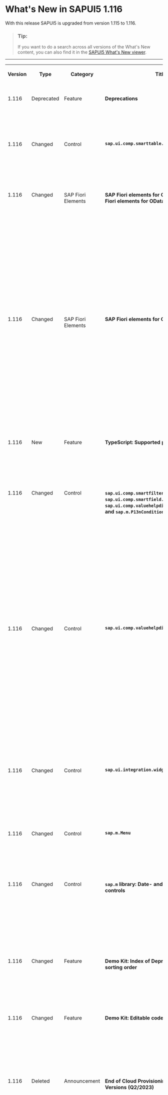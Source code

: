 <!-- loioebd6f34797d846d1978e02b428d619c7 -->

<link rel="stylesheet" type="text/css" href="../css/sap-icons.css"/>

# What's New in SAPUI5 1.116

With this release SAPUI5 is upgraded from version 1.115 to 1.116.

> ### Tip:  
> If you want to do a search across all versions of the What's New content, you can also find it in the [SAPUI5 What's New viewer](https://help.sap.com/whats-new/67f60363b57f4ac0b23efd17fa192d60).

****


<table>
<tr>
<th valign="top">

Version

</th>
<th valign="top">

Type

</th>
<th valign="top">

Category

</th>
<th valign="top">

Title

</th>
<th valign="top">

Description

</th>
<th valign="top">

Action

</th>
<th valign="top">

Available as of

</th>
</tr>
<tr>
<td valign="top">

1.116 

</td>
<td valign="top">

Deprecated 

</td>
<td valign="top">

Feature 

</td>
<td valign="top">

**Deprecations** 

</td>
<td valign="top">

**Deprecations**

There are currently no major deprecations. For a complete list of all deprecations, see [Deprecated APIs](https://ui5.sap.com/#/api/deprecated).

<sub>Deprecated•Feature•Info Only•1.116</sub>

</td>
<td valign="top">

Info Only 

</td>
<td valign="top">

2023-07-13

</td>
</tr>
<tr>
<td valign="top">

1.116 

</td>
<td valign="top">

Changed 

</td>
<td valign="top">

Control 

</td>
<td valign="top">

**`sap.ui.comp.smarttable.SmartTable`** 

</td>
<td valign="top">

**`sap.ui.comp.smarttable.SmartTable`**

We have now added a *Remove All Filters* button to the infobar of the `SmartTable` control that removes all existing filters. For more information, see the [Sample](https://ui5.sap.com/#/entity/sap.ui.comp.smarttable.SmartTable/sample/sap.ui.comp.sample.smarttable.mtable).

<sub>Changed•Control•Info Only•1.116</sub>

</td>
<td valign="top">

Info Only 

</td>
<td valign="top">

2023-07-13

</td>
</tr>
<tr>
<td valign="top">

1.116 

</td>
<td valign="top">

Changed 

</td>
<td valign="top">

SAP Fiori Elements 

</td>
<td valign="top">

**SAP Fiori elements for OData V2** and **SAP Fiori elements for OData V4** 

</td>
<td valign="top">

**SAP Fiori elements for OData V2** and **SAP Fiori elements for OData V4**

The following changes and new features are available for SAP Fiori elements for OData V2 and SAP Fiori elements for OData V4:

-   For draft-enabled applications, the default number of empty rows in object page tables is now reduced from two to one. For more information, see [Enabling Inline Creation Mode or Empty Row Mode for Table Entries](../06_SAP_Fiori_Elements/enabling-inline-creation-mode-or-empty-row-mode-for-table-entries-cfb04f0.md).

-   Users can now copy and paste multiple values between the filter fields and the value help dialog of the filter bar. They can also copy and paste the values between a spreadsheet and the filter fields of the application. For more information, see [Configuring Filter Fields](../06_SAP_Fiori_Elements/configuring-filter-fields-f5dcb29.md).


<sub>Changed•SAP Fiori Elements•Info Only•1.116</sub>

</td>
<td valign="top">

Info Only 

</td>
<td valign="top">

2023-07-13

</td>
</tr>
<tr>
<td valign="top">

1.116 

</td>
<td valign="top">

Changed 

</td>
<td valign="top">

SAP Fiori Elements 

</td>
<td valign="top">

**SAP Fiori elements for OData V4** 

</td>
<td valign="top">

**SAP Fiori elements for OData V4**

The following changes and new features are available for SAP Fiori elements for OData V4:

-   Application developers can now override the keys for the *Create* and *Delete* buttons on a table using the custom i18n file approach. For more information, see [Localization of UI Texts](../06_SAP_Fiori_Elements/localization-of-ui-texts-b8cb649.md).

-   You can now define the order of the standard actions in the table. For more information, see [Adding Actions to Tables](../06_SAP_Fiori_Elements/adding-actions-to-tables-b623e0b.md).

-   You can now interact with the `FilterBar` building block using the `SelectionVariant` format. For more information, see [The FilterBar Building Block](../06_SAP_Fiori_Elements/the-filterbar-building-block-7838611.md).


<sub>Changed•SAP Fiori Elements•Info Only•1.116</sub>

</td>
<td valign="top">

Info Only 

</td>
<td valign="top">

2023-07-13

</td>
</tr>
<tr>
<td valign="top">

1.116 

</td>
<td valign="top">

New 

</td>
<td valign="top">

Feature 

</td>
<td valign="top">

**TypeScript: Supported productively** 

</td>
<td valign="top">

**TypeScript: Supported productively**

TypeScript can now be used productively.

For more information, see [TypeScript Support](../02_Read-Me-First/typescript-support-a7ee961.md). 

<sub>New•Feature•Info Only•SAPUI5</sub>

</td>
<td valign="top">

Info Only 

</td>
<td valign="top">

2023-07-13

</td>
</tr>
<tr>
<td valign="top">

1.116 

</td>
<td valign="top">

Changed 

</td>
<td valign="top">

Control 

</td>
<td valign="top">

**`sap.ui.comp.smartfilterbar.SmartFilterBar`, `sap.ui.comp.smartfield.SmartField`, `sap.ui.comp.valuehelpdialog.ValueHelpDialog`, and `sap.m.P13nConditionPanel`** 

</td>
<td valign="top">

**`sap.ui.comp.smartfilterbar.SmartFilterBar`, `sap.ui.comp.smartfield.SmartField`, `sap.ui.comp.valuehelpdialog.ValueHelpDialog`, and `sap.m.P13nConditionPanel`**

These controls now support the following calendar annotations. When any of these annotations are applied, the smart controls can parse, validate, and format values, according to the annotation’s definition.

-   com.sap.vocabularies.Common.v1.IsCalendarYear
-   com.sap.vocabularies.Common.v1.IsCalendarWeek
-   com.sap.vocabularies.Common.v1.IsCalendarMonth
-   com.sap.vocabularies.Common.v1.IsCalendarQuarter
-   com.sap.vocabularies.Common.v1.IsCalendarYearWeek
-   com.sap.vocabularies.Common.v1.IsCalendarYearMonth
-   com.sap.vocabularies.Common.v1.IsCalendarYearQuarter

For more information, see the [API Reference](https://ui5.sap.com/#/api/sap.ui.comp.smartfilterbar.SmartFilterBar).

<sub>Changed•Control•Info Only•1.116</sub>

</td>
<td valign="top">

Info Only 

</td>
<td valign="top">

2023-07-13

</td>
</tr>
<tr>
<td valign="top">

1.116 

</td>
<td valign="top">

Changed 

</td>
<td valign="top">

Control 

</td>
<td valign="top">

**`sap.ui.comp.valuehelpdialog.ValueHelpDialog`** 

</td>
<td valign="top">

**`sap.ui.comp.valuehelpdialog.ValueHelpDialog`**

We have provided an option to initially expand the filter bar and show all filters for dialogs that are created automatically \(based on OData annotations\):

-   For `ValueHelp` dialogs of the fields in the `SmartFilterBar`, and the `FilterPanel` of the `SmartTable`, custom data can be passed with the `defaultFilterBarExpanded` and `defaultShowAllFilters` properties. The values can be `Boolean` or `Object` \(with listed OData properties and their desired values\).
-   For ValueHelp dialogs of the SmartField, the same custom data can be passed, but only with the `Boolean` value type.
-   For custom implemented `ValueHelp` dialogs, you can use the`filterBarExpanded` and `showAllFilters` properties.

For more information, see the [Smart Filter Bar with Different Annotations](https://ui5.sap.com/#/entity/sap.ui.comp.smartfilterbar.SmartFilterBar/sample/sap.ui.comp.sample.smartfilterbar.Annotations), and the [Smart Field - TextInEditModeSource](https://ui5.sap.com/#/entity/sap.ui.comp.smartfield.SmartField/sample/sap.ui.comp.sample.smartfield.TextInEditModeSource) samples. 

<sub>Changed•Control•Info Only•1.116</sub>

</td>
<td valign="top">

Info Only 

</td>
<td valign="top">

2023-07-13

</td>
</tr>
<tr>
<td valign="top">

1.116 

</td>
<td valign="top">

Changed 

</td>
<td valign="top">

Control 

</td>
<td valign="top">

**`sap.ui.integration.widgets.Card`** 

</td>
<td valign="top">

**`sap.ui.integration.widgets.Card`**

We have \(experimentally\) introduced a new input field in the Object Card that enables users to enter a duration time interval. The value of the duration \(hours and minutes\) is stored in ISO 8601 duration format. For more information, see the [Object Card](https://ui5.sap.com/test-resources/sap/ui/integration/demokit/cardExplorer/webapp/index.html#/learn/typesDeclarative/object) section and the [Sample](https://ui5.sap.com/test-resources/sap/ui/integration/demokit/cardExplorer/webapp/index.html#/explore/object/form) in the Card Explorer.

<sub>Changed•Control•Info Only•1.116</sub>

</td>
<td valign="top">

Info Only 

</td>
<td valign="top">

2023-07-13

</td>
</tr>
<tr>
<td valign="top">

1.116 

</td>
<td valign="top">

Changed 

</td>
<td valign="top">

Control 

</td>
<td valign="top">

**`sap.m.Menu`** 

</td>
<td valign="top">

**`sap.m.Menu`**

Disabled items in the menu are now focusable. This way they can be accessed by screen readers, and via keyboard and mouse interactions.

<sub>Changed•Control•Info Only•1.116</sub>

</td>
<td valign="top">

Info Only 

</td>
<td valign="top">

2023-07-13

</td>
</tr>
<tr>
<td valign="top">

1.116 

</td>
<td valign="top">

Changed 

</td>
<td valign="top">

Control 

</td>
<td valign="top">

**`sap.m` library: Date- and time-related controls** 

</td>
<td valign="top">

**`sap.m` library: Date- and time-related controls**

We have improved the placeholders of these controls in cases when the placeholders are not explicitly set. Previously the expected date format was used as a placeholder, but because it's a technical term, it could not be translated. Now the placeholder is a sample date in the required format, starting with *e.g.*, where *e.g.* is translatable. For more information, see the [Sample](https://ui5.sap.com/#/entity/sap.m.DateTimePicker/sample/sap.m.sample.DatePicker).

<sub>Changed•Control•Info Only•1.116</sub>

</td>
<td valign="top">

Info Only 

</td>
<td valign="top">

2023-07-13

</td>
</tr>
<tr>
<td valign="top">

1.116 

</td>
<td valign="top">

Changed 

</td>
<td valign="top">

Feature 

</td>
<td valign="top">

**Demo Kit: Index of Deprecated APIs with new sorting order** 

</td>
<td valign="top">

**Demo Kit: Index of Deprecated APIs with new sorting order**

We now display the Index of Deprecated APIs in a numeric sorting order, instead of alphabetically.

For more information, see the [Index of Deprecated APIs](https://ui5.sap.com/#/api/deprecated).

<sub>Changed•Feature•Info Only•1.116</sub>

</td>
<td valign="top">

Info Only 

</td>
<td valign="top">

2023-07-13

</td>
</tr>
<tr>
<td valign="top">

1.116 

</td>
<td valign="top">

Changed 

</td>
<td valign="top">

Feature 

</td>
<td valign="top">

**Demo Kit: Editable code samples** 

</td>
<td valign="top">

**Demo Kit: Editable code samples**

The code samples in the Demo Kit are now editable. You can switch to code-editing mode by clicking<span class="NS-SAP-icons"></span> \(Show source code for this sample\).

For more information, see the [Samples](https://ui5.sap.com/#/controls).

<sub>Changed•Feature•Info Only•1.116</sub>

</td>
<td valign="top">

Info Only 

</td>
<td valign="top">

2023-07-13

</td>
</tr>
<tr>
<td valign="top">

1.116 

</td>
<td valign="top">

Deleted 

</td>
<td valign="top">

Announcement 

</td>
<td valign="top">

**End of Cloud Provisioning for SAPUI5 Versions \(Q2/2023\)** 

</td>
<td valign="top">

**End of Cloud Provisioning for SAPUI5 Versions \(Q2/2023\)**

The following SAPUI5 versions will be removed from the SAPUI5 Content Delivery Network \(CDN\) after the end of Q2/2023.

**Minor Versions Reaching Their End of Cloud Provisioning**

The following versions including all patches will be removed entirely:

-   1.91
-   1.99
-   1.100
-   1.101

**Action**: Upgrade to a version that is still in maintenance.

**Patch Versions Reaching Their End of Cloud Provisioning**

The following patches will be removed:

-   Long-term maintenance versions:

    -   1.38.56
    -   1.71.2
    -   1.71.47 to 1.71.48
    -   1.84.24 to 1.84.25
    -   1.96.8 to 1.96.9

    **Action**: Upgrade to the latest available patch for the respective SAPUI5 version.

-   Other versions

    -   1.102.0

    **Action**: Upgrade to a version that is still in maintenance.


For more information, see [UI5 Releases Ending Service in 2023](https://blogs.sap.com/2022/12/05/ui5-releases-ending-service-in-2023/) and [Version Overview](https://ui5.sap.com/versionoverview.html).

<sub>Deleted•Announcement•Required•1.116</sub>

</td>
<td valign="top">

Required 

</td>
<td valign="top">

2023-07-13

</td>
</tr>
<tr>
<td valign="top">

1.116 

</td>
<td valign="top">

Changed 

</td>
<td valign="top">

Feature 

</td>
<td valign="top">

**Modern ECMAScript Support in SAPUI5** 

</td>
<td valign="top">

**Modern ECMAScript Support in SAPUI5**

We have enabled UI5 framework libraries to use modern ECMAScript syntax in their code and define Specification Version 3.0 in their UI5 Tooling configuration.

**Action:** If you use UI5 Tooling in your projects, upgrade to UI5 Tooling 3.0 and make sure that your project's development infrastructure fully supports this change.

For more information, see [Upgrade Your Tools for Modern ECMAScript in UI5](https://blogs.sap.com/2023/05/24/upgrade-your-tools-for-modern-ecmascript-in-ui5/).

<sub>Changed•Feature•Required•1.116</sub>

</td>
<td valign="top">

Required 

</td>
<td valign="top">

2023-07-13

</td>
</tr>
</table>

**Related Information**  


[What's New in SAPUI5 1.118](what-s-new-in-sapui5-1-118-3eecbde.md "With this release SAPUI5 is upgraded from version 1.117 to 1.118.")

[What's New in SAPUI5 1.117](what-s-new-in-sapui5-1-117-029d3b4.md "With this release SAPUI5 is upgraded from version 1.116 to 1.117.")

[What's New in SAPUI5 1.115](what-s-new-in-sapui5-1-115-409fde8.md "With this release SAPUI5 is upgraded from version 1.114 to 1.115.")

[What's New in SAPUI5 1.114](what-s-new-in-sapui5-1-114-890fce1.md "With this release SAPUI5 is upgraded from version 1.113 to 1.114.")

[What's New in SAPUI5 1.113](what-s-new-in-sapui5-1-113-a9553fe.md "With this release SAPUI5 is upgraded from version 1.112 to 1.113.")

[What's New in SAPUI5 1.112](what-s-new-in-sapui5-1-112-34afc69.md "With this release SAPUI5 is upgraded from version 1.111 to 1.112.")

[What's New in SAPUI5 1.111](what-s-new-in-sapui5-1-111-7a67837.md "With this release SAPUI5 is upgraded from version 1.110 to 1.111.")

[What's New in SAPUI5 1.110](what-s-new-in-sapui5-1-110-71a855c.md "With this release SAPUI5 is upgraded from version 1.109 to 1.110.")

[What's New in SAPUI5 1.109](what-s-new-in-sapui5-1-109-3264bd2.md "With this release SAPUI5 is upgraded from version 1.108 to 1.109.")

[What's New in SAPUI5 1.108](what-s-new-in-sapui5-1-108-66e33f0.md "With this release SAPUI5 is upgraded from version 1.107 to 1.108.")

[What's New in SAPUI5 1.107](what-s-new-in-sapui5-1-107-d4ff916.md "With this release SAPUI5 is upgraded from version 1.106 to 1.107.")

[What's New in SAPUI5 1.106](what-s-new-in-sapui5-1-106-5b497b0.md "With this release SAPUI5 is upgraded from version 1.105 to 1.106.")

[What's New in SAPUI5 1.105](what-s-new-in-sapui5-1-105-4d6c00e.md "With this release SAPUI5 is upgraded from version 1.104 to 1.105.")

[What's New in SAPUI5 1.104](what-s-new-in-sapui5-1-104-69e567c.md "With this release SAPUI5 is upgraded from version 1.103 to 1.104.")

[What's New in SAPUI5 1.103](what-s-new-in-sapui5-1-103-0e98c76.md "With this release SAPUI5 is upgraded from version 1.102 to 1.103.")

[What's New in SAPUI5 1.102](what-s-new-in-sapui5-1-102-f038c99.md "With this release SAPUI5 is upgraded from version 1.101 to 1.102.")

[What's New in SAPUI5 1.101](what-s-new-in-sapui5-1-101-7733b00.md "With this release SAPUI5 is upgraded from version 1.100 to 1.101.")

[What's New in SAPUI5 1.100](what-s-new-in-sapui5-1-100-27dec1d.md "With this release SAPUI5 is upgraded from version 1.99 to 1.100.")

[What's New in SAPUI5 1.99](what-s-new-in-sapui5-1-99-4f35848.md "With this release SAPUI5 is upgraded from version 1.98 to 1.99.")

[What's New in SAPUI5 1.98](what-s-new-in-sapui5-1-98-d9f16f2.md "With this release SAPUI5 is upgraded from version 1.97 to 1.98.")

[What's New in SAPUI5 1.97](what-s-new-in-sapui5-1-97-fa0e282.md "With this release SAPUI5 is upgraded from version 1.96 to 1.97.")

[What's New in SAPUI5 1.96](what-s-new-in-sapui5-1-96-7a9269f.md "With this release SAPUI5 is upgraded from version 1.95 to 1.96.")

[What's New in SAPUI5 1.95](what-s-new-in-sapui5-1-95-a1aea67.md "With this release SAPUI5 is upgraded from version 1.94 to 1.95.")

[What's New in SAPUI5 1.94](what-s-new-in-sapui5-1-94-c40f1e6.md "With this release SAPUI5 is upgraded from version 1.93 to 1.94.")

[What's New in SAPUI5 1.93](what-s-new-in-sapui5-1-93-f273340.md "With this release SAPUI5 is upgraded from version 1.92 to 1.93.")

[What's New in SAPUI5 1.92](what-s-new-in-sapui5-1-92-1ef345d.md "With this release SAPUI5 is upgraded from version 1.91 to 1.92.")

[What's New in SAPUI5 1.91](what-s-new-in-sapui5-1-91-0a2bd79.md "With this release SAPUI5 is upgraded from version 1.90 to 1.91.")

[What's New in SAPUI5 1.90](what-s-new-in-sapui5-1-90-91c10c2.md "With this release SAPUI5 is upgraded from version 1.89 to 1.90.")

[What's New in SAPUI5 1.89](what-s-new-in-sapui5-1-89-e56cddc.md "With this release SAPUI5 is upgraded from version 1.88 to 1.89.")

[What's New in SAPUI5 1.88](what-s-new-in-sapui5-1-88-e15a206.md "With this release SAPUI5 is upgraded from version 1.87 to 1.88.")

[What's New in SAPUI5 1.87](what-s-new-in-sapui5-1-87-b506da7.md "With this release SAPUI5 is upgraded from version 1.86 to 1.87.")

[What's New in SAPUI5 1.86](what-s-new-in-sapui5-1-86-4c1c959.md "With this release SAPUI5 is upgraded from version 1.85 to 1.86.")

[What's New in SAPUI5 1.85](what-s-new-in-sapui5-1-85-1d18eb5.md "With this release SAPUI5 is upgraded from version 1.84 to 1.85.")

[What's New in SAPUI5 1.84](what-s-new-in-sapui5-1-84-dc76640.md "With this release SAPUI5 is upgraded from version 1.82 to 1.84.")

[What's New in SAPUI5 1.82](what-s-new-in-sapui5-1-82-3a8dd13.md "With this release SAPUI5 is upgraded from version 1.81 to 1.82.")

[What's New in SAPUI5 1.81](what-s-new-in-sapui5-1-81-f5e2a21.md "With this release SAPUI5 is upgraded from version 1.80 to 1.81.")

[What's New in SAPUI5 1.80](what-s-new-in-sapui5-1-80-8cee506.md "With this release SAPUI5 is upgraded from version 1.79 to 1.80.")

[What's New in SAPUI5 1.79](what-s-new-in-sapui5-1-79-99c4cdc.md "With this release SAPUI5 is upgraded from version 1.78 to 1.79.")

[What's New in SAPUI5 1.78](what-s-new-in-sapui5-1-78-f09b63e.md "With this release SAPUI5 is upgraded from version 1.77 to 1.78.")

[What's New in SAPUI5 1.77](what-s-new-in-sapui5-1-77-c46b439.md "With this release SAPUI5 is upgraded from version 1.76 to 1.77.")

[What's New in SAPUI5 1.76](what-s-new-in-sapui5-1-76-aad03b5.md "With this release SAPUI5 is upgraded from version 1.75 to 1.76.")

[What's New in SAPUI5 1.75](what-s-new-in-sapui5-1-75-5cbb62d.md "With this release SAPUI5 is upgraded from version 1.74 to 1.75.")

[What's New in SAPUI5 1.74](what-s-new-in-sapui5-1-74-c22208a.md "With this release SAPUI5 is upgraded from version 1.73 to 1.74.")

[What's New in SAPUI5 1.73](what-s-new-in-sapui5-1-73-231dd13.md "With this release SAPUI5 is upgraded from version 1.72 to 1.73.")

[What's New in SAPUI5 1.72](what-s-new-in-sapui5-1-72-521cad9.md "With this release SAPUI5 is upgraded from version 1.71 to 1.72.")

[What's New in SAPUI5 1.71](what-s-new-in-sapui5-1-71-a93a6a3.md "With this release SAPUI5 is upgraded from version 1.70 to 1.71.")

[What's New in SAPUI5 1.70](what-s-new-in-sapui5-1-70-f073d69.md "With this release SAPUI5 is upgraded from version 1.69 to 1.70.")

[What's New in SAPUI5 1.69](what-s-new-in-sapui5-1-69-89a18bd.md "With this release SAPUI5 is upgraded from version 1.68 to 1.69.")

[What's New in SAPUI5 1.68](what-s-new-in-sapui5-1-68-f94bf93.md "With this release SAPUI5 is upgraded from version 1.67 to 1.68.")

[What's New in SAPUI5 1.67](what-s-new-in-sapui5-1-67-a6b1472.md "With this release SAPUI5 is upgraded from version 1.66 to 1.67.")

[What's New in SAPUI5 1.66](what-s-new-in-sapui5-1-66-c9896e9.md "With this release SAPUI5 is upgraded from version 1.65 to 1.66.")

[What's New in SAPUI5 1.65](what-s-new-in-sapui5-1-65-0f5acfd.md "With this release SAPUI5 is upgraded from version 1.64 to 1.65.")

[What's New in SAPUI5 1.64](what-s-new-in-sapui5-1-64-0e30822.md "With this release SAPUI5 is upgraded from version 1.63 to 1.64.")

[What's New in SAPUI5 1.63](what-s-new-in-sapui5-1-63-e8d9da7.md "With this release SAPUI5 is upgraded from version 1.62 to 1.63.")

[What's New in SAPUI5 1.62](what-s-new-in-sapui5-1-62-771f4d5.md "With this release SAPUI5 is upgraded from version 1.61 to 1.62.")

[What's New in SAPUI5 1.61](what-s-new-in-sapui5-1-61-d991552.md "With this release SAPUI5 is upgraded from version 1.60 to 1.61.")

[What's New in SAPUI5 1.60](what-s-new-in-sapui5-1-60-5a0e1f7.md "With this release SAPUI5 is upgraded from version 1.58 to 1.60.")

[What's New in SAPUI5 1.58](what-s-new-in-sapui5-1-58-7c927aa.md "With this release SAPUI5 is upgraded from version 1.56 to 1.58.")

[What's New in SAPUI5 1.56](what-s-new-in-sapui5-1-56-108b7fd.md "With this release SAPUI5 is upgraded from version 1.54 to 1.56.")

[What's New in SAPUI5 1.54](what-s-new-in-sapui5-1-54-c838330.md "With this release SAPUI5 is upgraded from version 1.52 to 1.54.")

[What's New in SAPUI5 1.52](what-s-new-in-sapui5-1-52-849e1b6.md "With this release SAPUI5 is upgraded from version 1.50 to 1.52.")

[What's New in SAPUI5 1.50](what-s-new-in-sapui5-1-50-759e9f3.md "With this release SAPUI5 is upgraded from version 1.48 to 1.50.")

[What's New in SAPUI5 1.48](what-s-new-in-sapui5-1-48-fa1efac.md "With this release SAPUI5 is upgraded from version 1.46 to 1.48.")

[What's New in SAPUI5 1.46](what-s-new-in-sapui5-1-46-6307539.md "With this release SAPUI5 is upgraded from version 1.44 to 1.46.")

[What's New in SAPUI5 1.44](what-s-new-in-sapui5-1-44-a0cb7a0.md "With this release SAPUI5 is upgraded from version 1.42 to 1.44.")

[What's New in SAPUI5 1.42](what-s-new-in-sapui5-1-42-468b05d.md "With this release SAPUI5 is upgraded from version 1.40 to 1.42.")

[What's New in SAPUI5 1.40](what-s-new-in-sapui5-1-40-fbab50e.md "With this release SAPUI5 is upgraded from version 1.38 to 1.40.")

[What's New in SAPUI5 1.38](what-s-new-in-sapui5-1-38-f218918.md "With this release SAPUI5 is upgraded from version 1.36 to 1.38.")

